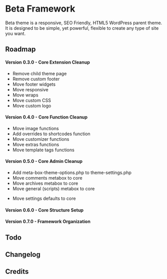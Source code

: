 Beta Framework
==============
Beta theme is a responsive, SEO Friendly, HTML5 WordPress parent theme. It is designed to be simple, yet powerful, flexible to create any type of site you want.


Roadmap
-------
#### Version 0.3.0 - Core Extension Cleanup
- Remove child theme page
- Remove custom footer
- Move footer widgets
- Move responsive
- Move wraps
- Move custom CSS
- Move custom logo

#### Version 0.4.0 - Core Function Cleanup
- Move image functions
- Add overrides to shortcodes function
- Move customizer functions
- Move extras functions
- Move template tags functions

#### Version 0.5.0 - Core Admin Cleanup
+ Add meta-box-theme-options.php to theme-settings.php
+ Move comments metabox to core
+ Move archives metabox to core
+ Move general (scripts) metabox to core
- Move settings defaults to core

#### Version 0.6.0 - Core Structure Setup

#### Version 0.7.0 - Framework Organization

Todo
----

Changelog
---------

Credits
-------